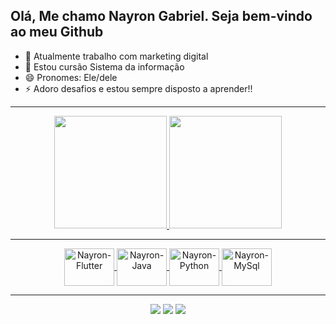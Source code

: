 ## Olá, Me chamo Nayron Gabriel. Seja bem-vindo ao meu Github

- 🔭 Atualmente trabalho com marketing digital
- 🌱 Estou cursão Sistema da informação
- 😄 Pronomes: Ele/dele
- ⚡ Adoro desafios e estou sempre disposto a aprender!!
<hr>
<div align="center">
  <a href="https://github.com/nayronmoura">
  <img height="180em" src="https://github-readme-stats.vercel.app/api?username=nayronmoura&show_icons=true&theme=midnight-purple&include_all_commits=true&count_private=true"/>
  <img height="180em" src="https://github-readme-stats.vercel.app/api/top-langs/?username=nayronmoura&layout=compact&langs_count=7&theme=midnight-purple"/>
</div>
 <hr>
<div align="center">
  <img align="center" alt="Nayron-Flutter" height="60" width="80" src="https://cdn.jsdelivr.net/gh/devicons/devicon/icons/flutter/flutter-original.svg" />
  <img align="center" alt="Nayron-Java" height="60" width="80" src="https://cdn.jsdelivr.net/gh/devicons/devicon/icons/java/java-original.svg" />
  <img align="center" alt="Nayron-Python" height="60" width="80" src="https://cdn.jsdelivr.net/gh/devicons/devicon/icons/python/python-original.svg" />
  <img align="center" alt="Nayron-MySql" height="60" width="80" src="https://cdn.jsdelivr.net/gh/devicons/devicon/icons/mysql/mysql-original.svg" />
 </div>
<hr>
<div align="center">
  <a href="https://www.instagram.com/nayronmoura" target="_blank"><img src="https://img.shields.io/badge/Instagram-E4405F?style=for-the-badge&logo=instagram&logoColor=white" ></a>
  <a href="mailto:nayronmoura@gmail.com" target="_blank"><img src="https://img.shields.io/badge/Gmail-D14836?style=for-the-badge&logo=gmail&logoColor=white"></a>
  <a href="https://www.twitch.tv/furiaotaku" target="_blank"><img src="https://img.shields.io/badge/Twitch-9146FF?style=for-the-badge&logo=twitch&logoColor=white"></a>
</div>
